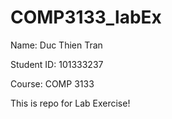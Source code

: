 # COMP3133_labEx
Name: Duc Thien Tran

Student ID: 101333237

Course: COMP 3133

This is repo for Lab Exercise!
